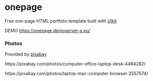 # onepage

<p>Free one-page HTML portfolio template built with <a href ="https://getuikit.com">UIkit</a></p>
<p>DEMO <a href="https://onepage.demoserver-a.eu/">https://onepage.demoserver-a.eu/</a></p>
<h3>Photos</h3>
<p>Provided by <a href="https://pixabay.com">pixabay</a></p>
<p>https://pixabay.com/photos/computer-office-laptop-desk-4484282/</p>
<p>https://pixabay.com/photos/laptop-mac-computer-browser-2557574/</p>
